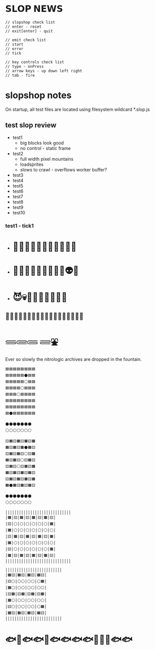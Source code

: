 # 𝗦𝗟𝗢𝗣 𝗡𝗘𝗪𝗦

```
// slopshop check list
// enter - reset
// exit[enter] - quit

// emit check list
// start 
// error 
// tick

// key controls check list
// type - onPress
// arrow keys - up down left right
// tab - fire
```

# slopshop notes

On startup, all test files are located using filesystem wildcard *.slop.js

## test slop review

* test1
  * big blocks look good
  * no control - static frame
* test2
  * full width pixel mountains
  * loadsprites 
  * slows to crawl - overflows worker buffer?
* test3
* test4
* test5
* test6
* test7
* test8
* test9
* test10


### test1 - tick1

* # 🐨🐼🐸🐰🐭🐯🐱🐶🐵🐥🐷
* # 🦧🐺🦊🦝🦁👹👺👻👼👽👾
* # 😈💀🧌🧛🧝🧙‍♂️🧙‍♀️

## 🧚‍♂️🧜‍♂️🧞‍♂️🧟‍♂️🧞‍♀️🧟‍♀️🧟‍♂️🧞‍♀️🧟‍♀️

# 𓄷𓄲𓄵 𓄶⛲

Ever so slowly the nitrologic archives are dropped in the fountain.

```
🟦🟦🟦🟦🟦🟦🟦🟦
🟦🟦🟦🟦🟦⚫🟦🟦
🟦🟦🟦🟦🟦⚪🟦🟦
🟦🟦🟦🟦⚪🟦🟦🟦
🟦🟦🟦⚪🟦🟦🟦🟦
🟦🟦🟦🟦🟦🟦🟦🟦
🟦🟦🟦🟦🟦🟦🟦🟦
🟦⚫🟦🟦🟦🟦🟦🟦

⚫⚫⚫⚫⚫⚫⚫
⚪⚪⚪⚪⚪⚪⚪

🟨🟧🟨🟧🟨🟧🟨🟧
🟧🟨🟧🟨🟧⚫🟧🟨
🟨🟧🟨🟧🟨⚪🟨🟧
🟧🟨🟧🟨⚪🟨🟧🟨
🟨🟧🟨⚪🟨🟧🟨🟧
🟧🟨🟧🟨🟧🟨🟧🟨
🟨🟧🟨🟧🟨🟧🟨🟧
🟧⚫🟧🟨🟧🟨🟧🟨

⚫⚫⚫⚫⚫⚫⚫
⚪⚪⚪⚪⚪⚪⚪

│││││││││││││││││││││││││││││
│🟧│🟨│🟧│🟨│🟧│🟨│🟧│🟨│
│🟨│⚪│⚪│⚪│⚪│⚪│⚪│🟧│
│🟧│⚪│⚪│⚪│⚪│⚪│⚪│⚪│
│🟨│🟧│🟨│🟧│🟨│🟧│🟨│🟧│
│🟧│⚪│⚪│⚪│⚪│⚪│⚪│⚪│
│🟨│⚪│⚪│⚪│⚪│⚪│⚪│🟧│
│🟧│🟨│🟧│🟨│🟧│🟨│🟧│🟨│
│││││││││││││││││││││││││││││

│││││││││││││││││││││││││
│🟧🟨│🟧🟨│🟧🟨│🟧🟨│
│🟨⚪│⚪⚪│⚪⚪│⚪🟧│
│🟧⚪│⚪⚪│⚪⚪│⚪⚪│
│🟨🟧│🟨🟧│🟨🟧│🟨🟧│
│🟧⚪│⚪⚪│⚪⚪│⚪⚪│
│🟨⚪│⚪⚪│⚪⚪│⚪🟧│
│🟧🟨│🟧🟨│🟧🟨│🟧🟨│
│││││││││││││││││││││││││
```

# 🐟🐡🐟🐟🐠🐟🐟🐟🐟🐠🐡🐡🐟🐟



